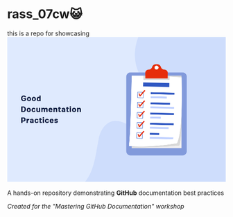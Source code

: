 # rass_07cw😺
this is a repo for showcasing 
![WORKSHOP PIC'S](./Good-Documentation-Practices.png)

A hands-on repository demonstrating **GitHub** documentation best practices

*Created for the "Mastering GitHub Documentation" workshop*
